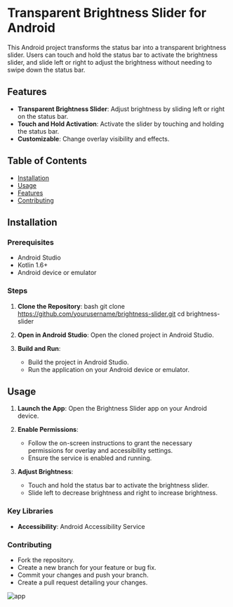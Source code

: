 # Transparent Brightness Slider for Android

This Android project transforms the status bar into a transparent brightness slider. Users can touch and hold the status bar to activate the brightness slider, and slide left or right to adjust the brightness without needing to swipe down the status bar.

## Features

- **Transparent Brightness Slider**: Adjust brightness by sliding left or right on the status bar.
- **Touch and Hold Activation**: Activate the slider by touching and holding the status bar.
- **Customizable**: Change overlay visibility and effects.

## Table of Contents

- [Installation](#installation)
- [Usage](#usage)
- [Features](#features)
- [Contributing](#contributing)

## Installation

### Prerequisites

- Android Studio
- Kotlin 1.6+
- Android device or emulator

### Steps

1. **Clone the Repository**:
   bash
   git clone https://github.com/yourusername/brightness-slider.git
   cd brightness-slider
   
2. **Open in Android Studio**:
   Open the cloned project in Android Studio.

3. **Build and Run**:
   - Build the project in Android Studio.
   - Run the application on your Android device or emulator.

## Usage

1. **Launch the App**:
   Open the Brightness Slider app on your Android device.

2. **Enable Permissions**:
   - Follow the on-screen instructions to grant the necessary permissions for overlay and accessibility settings.
   - Ensure the service is enabled and running.

3. **Adjust Brightness**:
   - Touch and hold the status bar to activate the brightness slider.
   - Slide left to decrease brightness and right to increase brightness.


### Key Libraries

- **Accessibility**: Android Accessibility Service

### Contributing

- Fork the repository.
- Create a new branch for your feature or bug fix.
- Commit your changes and push your branch.
- Create a pull request detailing your changes.

![app](https://github.com/25ankurpandey/BrightnessBar/assets/98592023/32981fff-1566-45cb-98be-ed8540bb3ea4)
